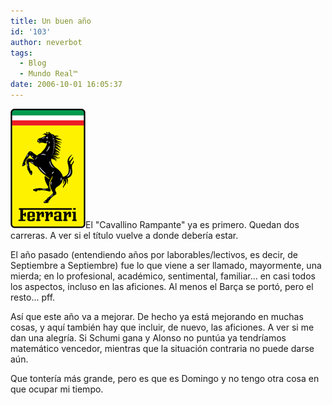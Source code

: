 ```yaml
---
title: Un buen año
id: '103'
author: neverbot
tags:
  - Blog
  - Mundo Real™
date: 2006-10-01 16:05:37
---
```


![Ferrari](./un-buen-ano/Ferrari-Logo.png "Ferrari")El "Cavallino Rampante" ya es primero. Quedan dos carreras. A ver si el título vuelve a donde debería estar.

El año pasado (entendiendo años por laborables/lectivos, es decir, de Septiembre a Septiembre) fue lo que viene a ser llamado, mayormente, una mierda; en lo profesional, académico, sentimental, familiar... en casi todos los aspectos, incluso en las aficiones. Al menos el Barça se portó, pero el resto... pff.

Así que este año va a mejorar. De hecho ya está mejorando en muchas cosas, y aquí también hay que incluir, de nuevo, las aficiones. A ver si me dan una alegría. Si Schumi gana y Alonso no puntúa ya tendríamos matemático vencedor, mientras que la situación contraria no puede darse aún.

Que tontería más grande, pero es que es Domingo y no tengo otra cosa en que ocupar mi tiempo.